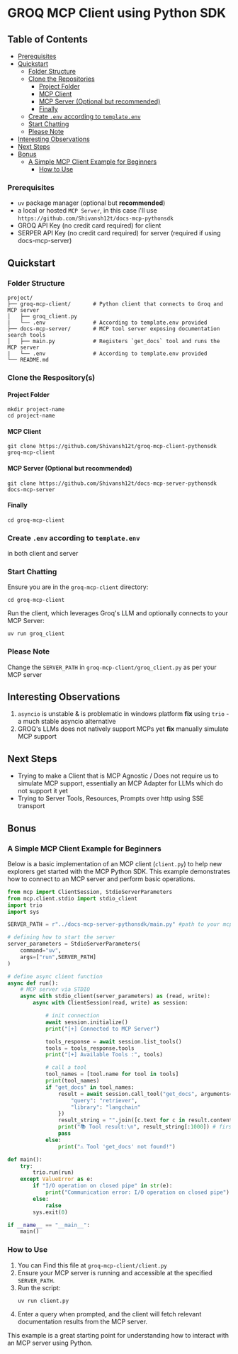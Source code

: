 # GROQ MCP Client using Python SDK

## Table of Contents
- [Prerequisites](#prerequisites)
- [Quickstart](#quickstart)
    - [Folder Structure](#folder-structure)
    - [Clone the Repositories](#clone-the-repositories)
        - [Project Folder](#project-folder)
        - [MCP Client](#mcp-client)
        - [MCP Server (Optional but recommended)](#mcp-server-optional-but-recommended)
        - [Finally](#finally)
    - [Create `.env` according to `template.env`](#create-env-according-to-templateenv)
    - [Start Chatting](#start-chatting)
    - [Please Note](#please-note)
- [Interesting Observations](#interesting-observations)
- [Next Steps](#next-steps)
- [Bonus](#bonus)
    - [A Simple MCP Client Example for Beginners](#a-simple-mcp-client-example-for-beginners)
        - [How to Use](#how-to-use)

### Prerequisites
- `uv` package manager (optional but **recommended**)
- a local or hosted `MCP Server`, in this case i'll use `https://github.com/Shivansh12t/docs-mcp-pythonsdk`
- GROQ API Key (no credit card required) for client
- SERPER API Key (no credit card required) for server (required if using docs-mcp-server)

## Quickstart
### Folder Structure
```
project/
├── groq-mcp-client/       # Python client that connects to Groq and MCP server
│   ├── groq_client.py 
|   └── .env               # According to template.env provided    
├── docs-mcp-server/       # MCP tool server exposing documentation search tools
│   ├── main.py            # Registers `get_docs` tool and runs the MCP server
|   └── .env               # According to template.env provided
└── README.md              
```
### Clone the Respository(s)
#### Project Folder
```shell
mkdir project-name
cd project-name
```
#### MCP Client
```shell
git clone https://github.com/Shivansh12t/groq-mcp-client-pythonsdk groq-mcp-client
```
#### MCP Server (Optional but recommended)
```shell
git clone https://github.com/Shivansh12t/docs-mcp-server-pythonsdk docs-mcp-server
```
#### Finally
```shell
cd groq-mcp-client
```

### Create `.env` according to `template.env`
in both client and server

### Start Chatting
Ensure you are in the `groq-mcp-client` directory:
```shell
cd groq-mcp-client
```
Run the client, which leverages Groq's LLM and optionally connects to your MCP Server:
```shell
uv run groq_client
```

### Please Note
Change the `SERVER_PATH` in `groq-mcp-client/groq_client.py` as per your MCP server

## Interesting Observations
1. `asyncio` is unstable & is problematic in windows platform
**fix** using `trio` - a much stable asyncio alternative
2. GROQ's LLMs does not natively support MCPs yet
**fix** manually simulate MCP support

## Next Steps
- Trying to make a Client that is MCP Agnostic / Does not require us to simulate MCP support, essentially an MCP Adapter for LLMs which do not support it yet
- Trying to Server Tools, Resources, Prompts over http using SSE transport

## Bonus
### A Simple MCP Client Example for Beginners

Below is a basic implementation of an MCP client (`client.py`) to help new explorers get started with the MCP Python SDK. This example demonstrates how to connect to an MCP server and perform basic operations.

```python
from mcp import ClientSession, StdioServerParameters
from mcp.client.stdio import stdio_client
import trio
import sys

SERVER_PATH = r"../docs-mcp-server-pythonsdk/main.py" #path to your mcp server

# defining how to start the server
server_parameters = StdioServerParameters(
    command="uv",
    args=["run",SERVER_PATH]
)

# define async client function
async def run():
    # MCP server via STDIO
    async with stdio_client(server_parameters) as (read, write):
        async with ClientSession(read, write) as session:

            # init connection
            await session.initialize()
            print("[+] Connected to MCP Server")

            tools_response = await session.list_tools()
            tools = tools_response.tools
            print("[+] Available Tools :", tools)

            # call a tool
            tool_names = [tool.name for tool in tools]
            print(tool_names)
            if "get_docs" in tool_names:
                result = await session.call_tool("get_docs", arguments={
                    "query": "retriever",
                    "library": "langchain"
                })
                result_string = "".join([c.text for c in result.content if c.type == "text"])
                print("📚 Tool result:\n", result_string[:1000]) # first thousand characters
                pass
            else:
                print("⚠️ Tool 'get_docs' not found!")

def main():
    try:
        trio.run(run)
    except ValueError as e:
        if "I/O operation on closed pipe" in str(e):
            print("Communication error: I/O operation on closed pipe")
        else:
            raise
        sys.exit(0)

if __name__ == "__main__":
    main()
```

### How to Use
1. You can Find this file at `groq-mcp-client/client.py`
2. Ensure your MCP server is running and accessible at the specified `SERVER_PATH`.
3. Run the script:
   ```shell
   uv run client.py
   ```
4. Enter a query when prompted, and the client will fetch relevant documentation results from the MCP server.

This example is a great starting point for understanding how to interact with an MCP server using Python.
